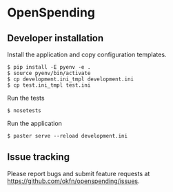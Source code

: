# OpenSpending

## Developer installation

Install the application and copy configuration templates.

    $ pip install -E pyenv -e .
    $ source pyenv/bin/activate
    $ cp development.ini_tmpl development.ini
    $ cp test.ini_tmpl test.ini

Run the tests

    $ nosetests

Run the application

    $ paster serve --reload development.ini

## Issue tracking

Please report bugs and submit feature requests at https://github.com/okfn/openspending/issues.
